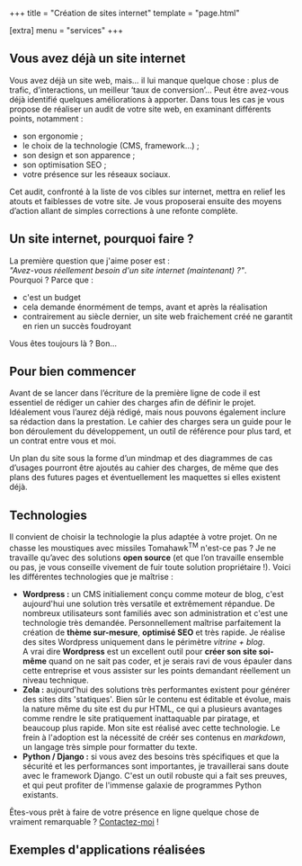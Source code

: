 +++
title = "Création de sites internet"
template = "page.html"

[extra]
menu = "services"
+++

<div class="main-dual--reverse">

<div class="main-dual__left">

## Vous avez déjà un site internet

Vous avez déjà un site web, mais… il lui manque quelque chose : plus de trafic, d’interactions, un meilleur ‘taux de conversion’… Peut être avez-vous déjà identifié quelques améliorations à apporter.
Dans tous les cas je vous propose de réaliser un audit de votre site web, en examinant différents points, notamment :

- son ergonomie ;
- le choix de la technologie (CMS, framework…) ;
- son design et son apparence ;
- son optimisation SEO ;
- votre présence sur les réseaux sociaux.

Cet audit, confronté à la liste de vos cibles sur internet, mettra en relief les atouts et faiblesses de votre site. Je vous proposerai ensuite des moyens d’action allant de simples corrections à une refonte complète.

## Un site internet, pourquoi faire ?

La première question que j'aime poser est :<br>
<em>"Avez-vous réellement besoin d'un site internet (maintenant) ?"</em>.<br>
Pourquoi ? Parce que :

- c'est un budget
- cela demande énormément de temps, avant et après la réalisation
- contrairement au siècle dernier, un site web fraichement créé ne garantit en rien un succès foudroyant

Vous êtes toujours là ? Bon…

## Pour bien commencer

Avant de se lancer dans l’écriture de la première ligne de code il est essentiel de rédiger un cahier des charges afin de définir le projet. Idéalement vous l’aurez déjà rédigé, mais nous pouvons également inclure sa rédaction dans la prestation. Le cahier des charges sera un guide pour le bon déroulement du développement, un outil de référence pour plus tard, et un contrat entre vous et moi.

Un plan du site sous la forme d’un mindmap et des diagrammes de cas d’usages pourront être ajoutés au cahier des charges, de même que des plans des futures pages et éventuellement les maquettes si elles existent déjà.

## Technologies

Il convient de choisir la technologie la plus adaptée à votre projet. On ne chasse les moustiques avec missiles Tomahawk<sup>TM</sup> n'est-ce pas ? Je ne travaille qu’avec des solutions **open source** (et que l’on travaille ensemble ou pas, je vous conseille vivement de fuir toute solution propriétaire !). Voici les différentes technologies que je maîtrise :

- **Wordpress :** un CMS initialiement conçu comme moteur de blog, c'est aujourd'hui une solution très versatile et extrêmement répandue. De nombreux utilisateurs sont familiés avec son administration et c'est une technologie très demandée. Personnellement maîtrise parfaitement la création de **thème sur-mesure**, **optimisé SEO** et très rapide. Je réalise des sites Wordpress uniquement dans le périmètre _vitrine + blog_.<br>
  A vrai dire **Wordpress** est un excellent outil pour **créer son site soi-même** quand on ne sait pas coder, et je serais ravi de vous épauler dans cette entreprise et vous assister sur les points demandant réellement un niveau technique.
- **Zola :** aujourd'hui des solutions très performantes existent pour générer des sites dits 'statiques'. Bien sûr le contenu est éditable et évolue, mais la nature même du site est du pur HTML, ce qui a plusieurs avantages comme rendre le site pratiquement inattaquable par piratage, et beaucoup plus rapide. Mon site est réalisé avec cette technologie. Le frein à l'adoption est la nécessité de créér ses contenus en <em>markdown</em>, un langage très simple pour formatter du texte.
- **Python / Django :** si vous avez des besoins très spécifiques et que la sécurité et les performances sont importantes, je travaillerai sans doute avec le framework Django. C'est un outil robuste qui a fait ses preuves, et qui peut profiter de l'immense galaxie de programmes Python existants.

Êtes-vous prêt à faire de votre présence en ligne quelque chose de vraiment remarquable ?
[Contactez-moi](@/contact.md) !

</div>

<div class="main-dual__right">

## Exemples d'applications réalisées

</div>

</div>
